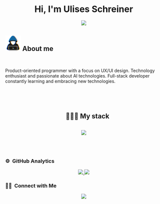 <h1 align="center">Hi, I'm Ulises Schreiner</h1>
<p align="center">
  <a href="https://github.com/DenverCoder1/readme-typing-svg"><img src="https://readme-typing-svg.herokuapp.com?font=Time+New+Roman&color=%0338ff&size=30&center=true&vCenter=true&width=600&height=100&lines=Let's+code!"></a>
</p>

## <picture><img src = "https://github.com/0xAbdulKhalid/0xAbdulKhalid/raw/main/assets/mdImages/about_me.gif" width = 50px></picture> **About me**

<br>

<p>Product-oriented programmer with a focus on UX/UI design. Technology enthusiast and passionate about AI technologies. Full-stack developer constantly learning and embracing new technologies.</p>

<br><br>

<!--h1 without bottom border-->
<div id="user-content-toc">
  <ul align="center">
    <summary><h2 style="display: inline-block">👨🏻‍💻 My stack</h2></summary>
  </ul>
</div>
<!--tech stack icons-->
<p align="center">
  <a href="https://skillicons.dev">
    <img src="https://skillicons.dev/icons?i=linux,aws,docker,bootstrap,materialui,figma,html,css,js,ts,nextjs,nodejs,express,react,redux,c,cpp,idea,java,kotlin,mongodb,mysql,redis&perline=14" />
  </a>
</p>

<br><br>

### ⚙️ &nbsp;GitHub Analytics

<p align="center">
<a href="https://github.com/AVS1508">
  <img height="180em" src="https://github-readme-stats-eight-theta.vercel.app/api?username=UlisesNiSchreiner&show_icons=true&theme=algolia&include_all_commits=true&count_private=true"/>
  <img height="180em" src="https://github-readme-stats-eight-theta.vercel.app/api/top-langs/?username=UlisesNiSchreiner&layout=compact&langs_count=8&theme=algolia"/>
</a>
</p>

### 🤝🏻 &nbsp;Connect with Me

<p align="center">
  <a href="https://linkedin.com/in/ulises-schreiner"><img src="https://img.shields.io/badge/-Ulises%20Schreiner-0077B5?style=flat&logo=Linkedin&logoColor=white"/></a>
</p>
